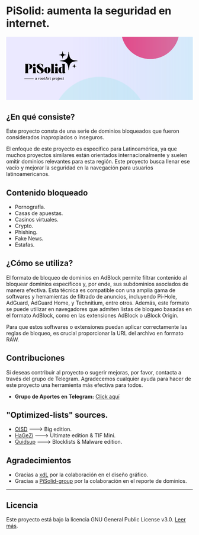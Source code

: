 # PiSolid: aumenta la seguridad en internet.

<img src="images/pisolid-banner.png" alt="banner" style="max-width: 100%; height: auto;">

## ¿En qué consiste?

Este proyecto consta de una serie de dominios bloqueados que fueron considerados inapropiados o inseguros.

El enfoque de este proyecto es específico para Latinoamérica, ya que muchos proyectos similares están orientados internacionalmente y suelen omitir dominios relevantes para esta región. Este proyecto busca llenar ese vacío y mejorar la seguridad en la navegación para usuarios latinoamericanos.

## Contenido bloqueado

- Pornografía.
- Casas de apuestas.
- Casinos virtuales.
- Crypto.
- Phishing.
- Fake News.
- Estafas.

## ¿Cómo se utiliza?

El formato de bloqueo de dominios en AdBlock permite filtrar contenido al bloquear dominios específicos y, por ende, sus subdominios asociados de manera efectiva. Esta técnica es compatible con una amplia gama de softwares y herramientas de filtrado de anuncios, incluyendo Pi-Hole, AdGuard, AdGuard Home, y Technitium, entre otros. Además, este formato se puede utilizar en navegadores que admiten listas de bloqueo basadas en el formato AdBlock, como en las extensiones AdBlock o uBlock Origin.

Para que estos softwares o extensiones puedan aplicar correctamente las reglas de bloqueo, es crucial proporcionar la URL del archivo en formato RAW.

## Contribuciones

Si deseas contribuir al proyecto o sugerir mejoras, por favor, contacta a través del grupo de Telegram. Agradecemos cualquier ayuda para hacer de este proyecto una herramienta más efectiva para todos.

- **Grupo de Aportes en Telegram:** [Click aquí](https://t.me/pisolid)

## "Optimized-lists" sources.
- [OISD](https://oisd.nl/) ---> Big edition.
- [HaGeZi](https://github.com/hagezi/dns-blocklists) ---> Ultimate edition & TIF Mini.
- [Quidsup](https://gitlab.com/quidsup/notrack-blocklists) ---> Blocklists & Malware edition.

## Agradecimientos
- Gracias a [xdL](https://t.me/xdlane) por la colaboración en el diseño gráfico.
- Gracias a [PiSolid-group](https://t.me/pisolid) por la colaboración en el reporte de dominios.

---

## Licencia

Este proyecto está bajo la licencia GNU General Public License v3.0. [Leer más](LICENSE).
